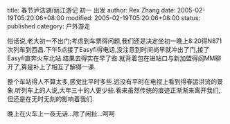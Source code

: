 title: 春节泸沽湖/丽江游记 初一 出发
author: Rex Zhang
date: 2005-02-19T05:20:06+08:00
modified: 2005-02-19T05:20:06+08:00
status: published
category: 户外游走

俗话说,老大初一不出门;考虑到车票得问题,我们还是决定坐初一晚上8:20得N871次列车到西昌.下午5点接了Easyfi得电话,没注意到时间尚早就冲出了门,接了Easyfi直奔火车北站.结果去得实在早了些.就背着包在进站口与新加盟得阎MM聊开了,算是补上了相互了解得一课.

整个车站得人不算太多,感觉比平时多些.远没有平时在电视上看到得春运洪流的景象.听列车上的人说,大年三十的人更少些.看来虽然传统的痕迹正渐渐来离开我们,但还是在无时无刻的影响着我们.

晚上在火车上一夜无话...除了闲扯...呵呵
